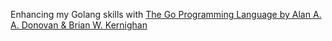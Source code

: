 Enhancing my Golang skills with [The Go Programming Language by Alan A. A. Donovan & Brian W. Kernighan](https://www.gopl.io/)